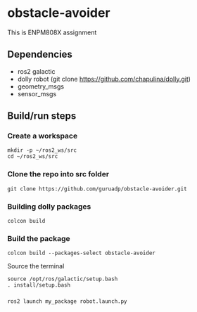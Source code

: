 # obstacle-avoider
This is ENPM808X assignment

## Dependencies
* ros2 galactic
* dolly robot (git clone https://github.com/chapulina/dolly.git)
* geometry_msgs
* sensor_msgs

## Build/run steps

### Create a workspace 

```
mkdir -p ~/ros2_ws/src
cd ~/ros2_ws/src
```
### Clone the repo into src folder
```
git clone https://github.com/guruadp/obstacle-avoider.git
```
### Building dolly packages
```
colcon build
```

### Build the package
```
colcon build --packages-select obstacle-avoider
```
Source the terminal

```
source /opt/ros/galactic/setup.bash
. install/setup.bash
```
### 
```
ros2 launch my_package robot.launch.py
```
